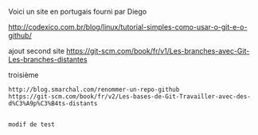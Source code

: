 
Voici un site en portugais fourni par Diego

http://codexico.com.br/blog/linux/tutorial-simples-como-usar-o-git-e-o-github/


ajout second  site
	https://git-scm.com/book/fr/v1/Les-branches-avec-Git-Les-branches-distantes

troisième

	http://blog.smarchal.com/renommer-un-repo-github
	https://git-scm.com/book/fr/v2/Les-bases-de-Git-Travailler-avec-des-d%C3%A9p%C3%B4ts-distants


	modif de test